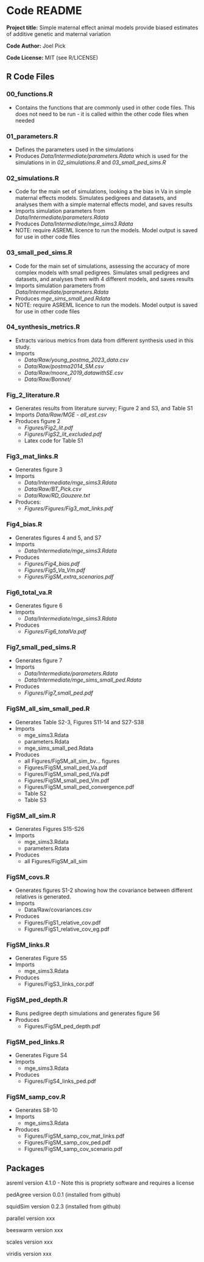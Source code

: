 # Code README

**Project title:** Simple maternal effect animal models provide biased estimates of additive genetic and maternal variation

**Code Author:** Joel Pick

**Code License:** MIT (see R/LICENSE)



## R Code Files

### 00_functions.R
- Contains the functions that are commonly used in other code files. This does not need to be run - it is called within the other code files when needed

### 01_parameters.R
- Defines the parameters used in the simulations
- Produces *Data/Intermediate/parameters.Rdata* which is used for the simulations in in *02_simulations.R* and *03_small_ped_sims.R*

### 02_simulations.R
- Code for the main set of simulations, looking a the bias in Va in simple maternal effects models. Simulates pedigrees and datasets, and analyses them with a simple maternal effects model, and saves results
- Imports simulation parameters from *Data/Intermediate/parameters.Rdata*
- Produces *Data/Intermediate/mge_sims3.Rdata*
- NOTE: require ASREML licence to run the models. Model output is saved for use in other code files

### 03_small_ped_sims.R
- Code for the main set of simulations, assessing the accuracy of more complex models with small pedigrees. Simulates small pedigrees and datasets, and analyses them with 4 different models, and saves results
- Imports simulation parameters from *Data/Intermediate/parameters.Rdata*
- Produces *mge_sims_small_ped.Rdata*
- NOTE: require ASREML licence to run the models. Model output is saved for use in other code files

### 04_synthesis_metrics.R
- Extracts various metrics from data from different synthesis used in this study.
- Imports 
    - *Data/Raw/young_postma_2023_data.csv*
    - *Data/Raw/postma2014_SM.csv*
    - *Data/Raw/moore_2019_datawithSE.csv*
    - *Data/Raw/Bonnet/*

### Fig_2_literature.R
- Generates results from literature survey; Figure 2 and S3, and Table S1
- Imports *Data/Raw/MGE - all_est.csv*
- Produces figure 2
    - *Figures/Fig2_lit.pdf*
    - *Figures/FigS2_lit_excluded.pdf*
    - Latex code for Table S1

### Fig3_mat_links.R
- Generates figure 3
- Imports 
    - *Data/Intermediate/mge_sims3.Rdata*
    - *Data/Raw/BT_Pick.csv*
    - *Data/Raw/RD_Gauzere.txt*
- Produces:
    - *Figures/Figures/Fig3_mat_links.pdf*

### Fig4_bias.R
- Generates figures 4 and 5, and S7
- Imports 
    - *Data/Intermediate/mge_sims3.Rdata*
- Produces
    - *Figures/Fig4_bias.pdf*
    - *Figures/Fig5_Va_Vm.pdf*
    - *Figures/FigSM_extra_scenarios.pdf*

### Fig6_total_va.R
- Generates figure 6
- Imports 
    - *Data/Intermediate/mge_sims3.Rdata*
- Produces
    - *Figures/Fig6_totalVa.pdf*

### Fig7_small_ped_sims.R
- Generates figure 7
- Imports 
    - *Data/Intermediate/parameters.Rdata*
    - *Data/Intermediate/mge_sims_small_ped.Rdata*
- Produces
    - *Figures/Fig7_small_ped.pdf*

### FigSM_all_sim_small_ped.R
- Generates Table S2-3, Figures S11-14 and S27-S38
- Imports 
    - mge_sims3.Rdata
    - parameters.Rdata
    - mge_sims_small_ped.Rdata
- Produces
    - all Figures/FigSM_all_sim_bv... figures
    - Figures/FigSM_small_ped_Va.pdf
    - Figures/FigSM_small_ped_tVa.pdf
    - Figures/FigSM_small_ped_Vm.pdf
    - Figures/FigSM_small_ped_convergence.pdf
    - Table S2
    - Table S3

### FigSM_all_sim.R
- Generates Figures S15-S26
- Imports 
    - mge_sims3.Rdata
    - parameters.Rdata
- Produces
    - all Figures/FigSM_all_sim

### FigSM_covs.R
- Generates figures S1-2 showing how the covariance between different relatives is generated.
- Imports 
    - Data/Raw/covariances.csv
- Produces
    - Figures/FigS1_relative_cov.pdf
    - Figures/FigS1_relative_cov_eg.pdf

### FigSM_links.R
- Generates Figure S5
- Imports 
    - mge_sims3.Rdata
- Produces
    - Figures/FigS3_links_cor.pdf

### FigSM_ped_depth.R
- Runs pedigree depth simulations and generates figure S6
- Produces
    - Figures/FigSM_ped_depth.pdf

### FigSM_ped_links.R
- Generates Figure S4
- Imports 
    - mge_sims3.Rdata
- Produces
    - Figures/FigS4_links_ped.pdf

### FigSM_samp_cov.R
- Generates S8-10
- Imports 
    - mge_sims3.Rdata
- Produces
    - Figures/FigSM_samp_cov_mat_links.pdf
    - Figures/FigSM_samp_cov_ped.pdf
    - Figures/FigSM_samp_cov_scenario.pdf



## Packages

asreml version 4.1.0 - Note this is propriety software and requires a license

pedAgree version 0.0.1 (installed from github)

squidSim version 0.2.3 (installed from github)

parallel version xxx

beeswarm version xxx

scales version xxx

viridis version xxx